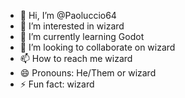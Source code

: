 - 👋 Hi, I’m @Paoluccio64
- 👀 I’m interested in wizard
- 🌱 I’m currently learning Godot
- 💞️ I’m looking to collaborate on wizard
- 📫 How to reach me wizard
- 😄 Pronouns: He/Them or wizard
- ⚡ Fun fact: wizard

<!---
Paoluccio64/Paoluccio64 is a ✨ special ✨ repository because its `README.md` (this file) appears on your GitHub profile.
You can click the Preview link to take a look at your changes.
--->

